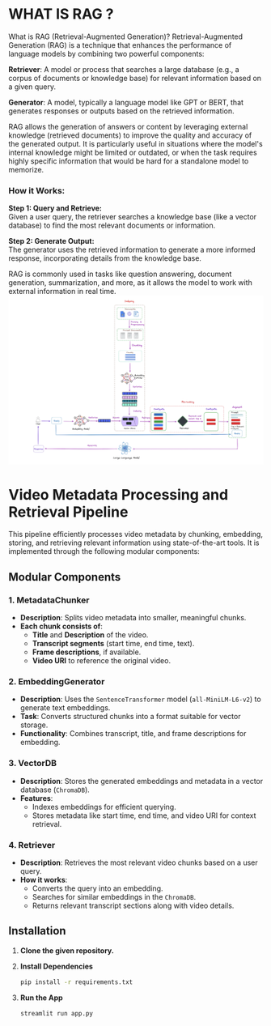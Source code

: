 # WHAT IS RAG ? 
What is RAG (Retrieval-Augmented Generation)?
Retrieval-Augmented Generation (RAG) is a technique that enhances the performance of language models by combining two powerful components:

**Retriever**: A model or process that searches a large database (e.g., a corpus of documents or knowledge base) for relevant information based on a given query.

**Generator**: A model, typically a language model like GPT or BERT, that generates responses or outputs based on the retrieved information.

RAG allows the generation of answers or content by leveraging external knowledge (retrieved documents) to improve the quality and accuracy of the generated output. It is particularly useful in situations where the model's internal knowledge might be limited or outdated, or when the task requires highly specific information that would be hard for a standalone model to memorize.

### How it Works:

**Step 1: Query and Retrieve:**  
Given a user query, the retriever searches a knowledge base (like a vector database) to find the most relevant documents or information.  

**Step 2: Generate Output:**  
The generator uses the retrieved information to generate a more informed response, incorporating details from the knowledge base.  

RAG is commonly used in tasks like question answering, document generation, summarization, and more, as it allows the model to work with external information in real time.
![RAG Diagram](rag.png)
# Video Metadata Processing and Retrieval Pipeline

This pipeline efficiently processes video metadata by chunking, embedding, storing, and retrieving relevant information using state-of-the-art tools. It is implemented through the following modular components:

## **Modular Components**

### **1. MetadataChunker**
- **Description**: Splits video metadata into smaller, meaningful chunks.
- **Each chunk consists of**:
  - **Title** and **Description** of the video.
  - **Transcript segments** (start time, end time, text).
  - **Frame descriptions**, if available.
  - **Video URI** to reference the original video.

### **2. EmbeddingGenerator**
- **Description**: Uses the `SentenceTransformer` model (`all-MiniLM-L6-v2`) to generate text embeddings.
- **Task**: Converts structured chunks into a format suitable for vector storage.
- **Functionality**: Combines transcript, title, and frame descriptions for embedding.

### **3. VectorDB**
- **Description**: Stores the generated embeddings and metadata in a vector database (`ChromaDB`).
- **Features**:
  - Indexes embeddings for efficient querying.
  - Stores metadata like start time, end time, and video URI for context retrieval.

### **4. Retriever**
- **Description**: Retrieves the most relevant video chunks based on a user query.
- **How it works**:
  - Converts the query into an embedding.
  - Searches for similar embeddings in the `ChromaDB`.
  - Returns relevant transcript sections along with video details.


## Installation

1. **Clone the given repository.**

2. **Install Dependencies**
    ```bash
    pip install -r requirements.txt
    ```

3. **Run the App**
    ```bash
    streamlit run app.py
    ```
    
